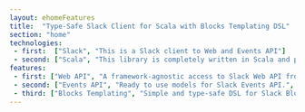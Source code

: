 ```yaml
---
layout: ehomeFeatures
title:  "Type-Safe Slack Client for Scala with Blocks Templating DSL"
section: "home"
technologies:
 - first:  ["Slack", "This is a Slack client to Web and Events API"]
 - second: ["Scala", "This library is completely written in Scala and provides Scala API"]
features:
 - first: ["Web API", "A framework-agnostic access to Slack Web API from Scala.", "/docs/web-api"]
 - second: ["Events API", "Ready to use models for Slack Events API.", "/docs/events-api"]
 - third: ["Blocks Templating", "Simple and type-safe DSL for Slack Blocks to build your rich messages and views.", "/docs/templating"]
---
```

